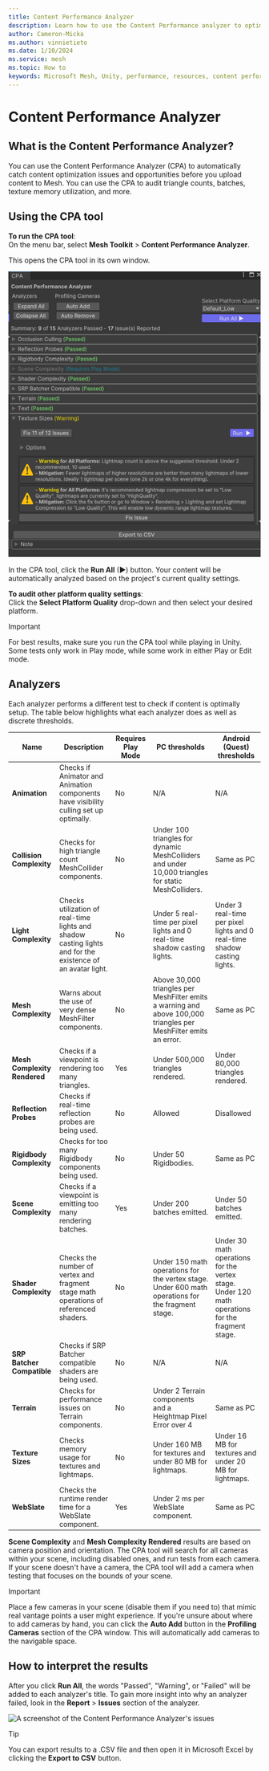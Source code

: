 ```yaml
---
title: Content Performance Analyzer
description: Learn how to use the Content Performance analyzer to optimize your Mesh experience.
author: Cameron-Micka
ms.author: vinnietieto
ms.date: 1/10/2024
ms.service: mesh
ms.topic: How to
keywords: Microsoft Mesh, Unity, performance, resources, content performance analyzer, optimizing, optimization, frames per second, FPS
---
```


# Content Performance Analyzer

## What is the Content Performance Analyzer?

You can use the Content Performance Analyzer (CPA) to automatically catch content optimization issues and opportunities before you upload content to Mesh. You can use the CPA to audit triangle counts, batches, texture memory utilization, and more.

## Using the CPA tool

**To run the CPA tool**:  
On the menu bar, select **Mesh Toolkit** > **Content Performance Analyzer**.

This opens the CPA tool in its own window.

![A screenshot of the Content Performance Analyzer window](../../media/debug-and-optimize/003-cpa-analyzer-with-background.png)

In the CPA tool, click the **Run All** (▶) button. Your content will be automatically analyzed based on the project's current quality settings. 

**To audit other platform quality settings**:  
Click the **Select Platform Quality** drop-down and then select your desired platform.

> [!IMPORTANT]
> For best results, make sure you run the CPA tool while playing in Unity. Some tests only work in Play mode, while some work in either Play or Edit mode.

## Analyzers

Each analyzer performs a different test to check if content is optimally setup. The table below highlights what each analyzer does as well as discrete thresholds.

| Name | Description | Requires Play Mode | PC thresholds | Android (Quest) thresholds |
| -------- | ------- | ------- | ------- | ------- |
| **Animation** | Checks if Animator and Animation components have visibility culling set up optimally. | No | N/A | N/A |
| **Collision Complexity** | Checks for high triangle count MeshCollider components. | No | Under 100 triangles for dynamic MeshColliders and under 10,000 triangles for static MeshColliders. | Same as PC |
| **Light Complexity** | Checks utilization of real-time lights and shadow casting lights and for the existence of an avatar light. | No | Under 5 real-time per pixel lights and 0 real-time shadow casting lights. | Under 3 real-time per pixel lights and 0 real-time shadow casting lights. |
| **Mesh Complexity** | Warns about the use of very dense MeshFilter components. | No | Above 30,000 triangles per MeshFilter emits a warning and above 100,000 triangles per MeshFilter emits an error. | Same as PC |
| **Mesh Complexity Rendered** | Checks if a viewpoint is rendering too many triangles. | Yes | Under 500,000 triangles rendered. | Under 80,000 triangles rendered. |
| **Reflection Probes** | Checks if real-time reflection probes are being used. | No | Allowed | Disallowed |
| **Rigidbody Complexity** | Checks for too many Rigidbody components being used. | No | Under 50 Rigidbodies. | Same as PC |
| **Scene Complexity** | Checks if a viewpoint is emitting too many rendering batches. | Yes | Under 200 batches emitted. | Under 50 batches emitted. |
| **Shader Complexity** | Checks the number of vertex and fragment stage math operations of referenced shaders. | No | Under 150 math operations for the vertex stage. Under 600 math operations for the fragment stage. | Under 30 math operations for the vertex stage. Under 120 math operations for the fragment stage. |
| **SRP Batcher Compatible** | Checks if SRP Batcher compatible shaders are being used. | No | N/A | N/A |
| **Terrain** | Checks for performance issues on Terrain components. | No | Under 2 Terrain components and a Heightmap Pixel Error over 4 | Same as PC |
| **Texture Sizes** | Checks memory usage for textures and lightmaps. | No | Under 160 MB for textures and under 80 MB for lightmaps. | Under 16 MB for textures and under 20 MB for lightmaps. |
| **WebSlate** | Checks the runtime render time for a WebSlate component. | Yes | Under 2 ms per WebSlate component. | Same as PC |

**Scene Complexity** and **Mesh Complexity Rendered** results are based on camera position and orientation. The CPA tool will search for all cameras within your scene, including disabled ones, and run tests from each camera. If your scene doesn't have a camera, the CPA tool will add a camera when testing that focuses on the bounds of your scene.

> [!IMPORTANT]
> Place a few cameras in your scene (disable them if you need to) that mimic real vantage points a user might experience. If you're unsure about where to add cameras by hand, you can click the **Auto Add** button in the **Profiling Cameras** section of the CPA window. This will automatically add cameras to the navigable space.

## How to interpret the results

After you click **Run All**, the words "Passed", "Warning", or "Failed" will be added to each analyzer's title. To gain more insight into why an analyzer failed, look in the **Report** > **Issues** section of the analyzer.

![A screenshot of the Content Performance Analyzer's issues](../../media/3d-design-performance-guide/image068.png)

> [!TIP]
> You can export results to a .CSV file and then open it in Microsoft Excel by clicking the **Export to CSV** button.

